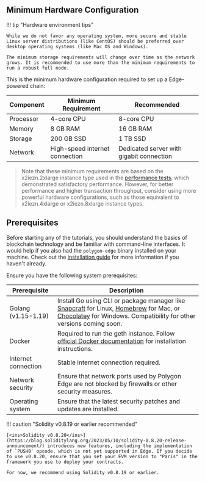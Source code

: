 ## Minimum Hardware Configuration

!!! tip "Hardware environment tips"

    While we do not favor any operating system, more secure and stable Linux server distributions (like CentOS) should be preferred over desktop operating systems (like Mac OS and Windows).

    The minimum storage requirements will change over time as the network grows. It is recommended to use more than the minimum requirements to run a robust full node.

This is the minimum hardware configuration required to set up a Edge-powered chain:

| Component | Minimum Requirement | Recommended |
| --------- | ------------------- | ----------- |
| Processor | 4-core CPU | 8-core CPU |
| Memory | 8 GB RAM | 16 GB RAM |
| Storage | 200 GB SSD | 1 TB SSD |
| Network | High-speed internet connection | Dedicated server with gigabit connection |

> Note that these minimum requirements are based on the x2iezn.2xlarge instance type used in the [<ins>performance tests</ins>](/operate/benchmarks/), which demonstrated satisfactory performance. However, for better performance and higher transaction throughput, consider using more powerful hardware configurations, such as those equivalent to x2iezn.4xlarge or x2iezn.8xlarge instance types.

## Prerequisites

Before starting any of the tutorials, you should understand the basics of blockchain technology and be familiar with command-line interfaces. It would help if you also had the `polygon-edge` binary installed on your machine. Check out the [<ins>installation guide</ins>](/operate/install/) for more information if you haven't already.

Ensure you have the following system prerequisites:

| Prerequisite | Description |
| --- | --- |
| Golang (v1.15-1.19) | Install Go using CLI or package manager like [<ins>Snapcraft</ins>](https://snapcraft.io/go) for Linux, [<ins>Homebrew</ins>](https://formulae.brew.sh/formula/go) for Mac, or [<ins>Chocolatey</ins>](https://community.chocolatey.org/packages/golang) for Windows. Compatibility for other versions coming soon. |
| Docker | Required to run the geth instance. Follow [<ins>official Docker documentation</ins>](https://www.docker.com/) for installation instructions. |
| Internet connection | Stable internet connection required. |
| Network security | Ensure that network ports used by Polygon Edge are not blocked by firewalls or other security measures. |
| Operating system | Ensure that the latest security patches and updates are installed. |

!!! caution "Solidity v0.8.19 or earlier recommended"

    [<ins>Solidity v0.8.20</ins>](https://blog.soliditylang.org/2023/05/10/solidity-0.8.20-release-announcement/) introduces new features, including the implementation of `PUSH0` opcode, which is not yet supported in Edge. If you decide to use v0.8.20, ensure that you set your EVM version to "Paris" in the framework you use to deploy your contracts. 

    For now, we recommend using Solidity v0.8.19 or earlier.
